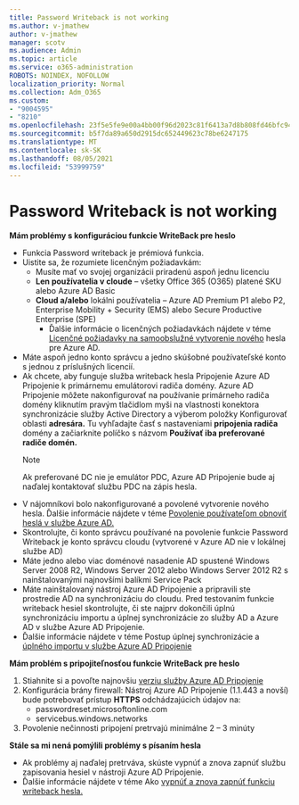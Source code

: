 ```yaml
---
title: Password Writeback is not working
ms.author: v-jmathew
author: v-jmathew
manager: scotv
ms.audience: Admin
ms.topic: article
ms.service: o365-administration
ROBOTS: NOINDEX, NOFOLLOW
localization_priority: Normal
ms.collection: Adm_O365
ms.custom:
- "9004595"
- "8210"
ms.openlocfilehash: 23f5e5fe9e00a4bb00f96d2023c81f6413a7d8b808fd46bfc94483944bb898dc
ms.sourcegitcommit: b5f7da89a650d2915dc652449623c78be6247175
ms.translationtype: MT
ms.contentlocale: sk-SK
ms.lasthandoff: 08/05/2021
ms.locfileid: "53999759"
---
```

# <a name="password-writeback-is-not-working"></a>Password Writeback is not working

**Mám problémy s konfiguráciou funkcie WriteBack pre heslo**

- Funkcia Password writeback je prémiová funkcia.
- Uistite sa, že rozumiete licenčným požiadavkám:
  - Musíte mať vo svojej organizácii priradenú aspoň jednu licenciu
  - **Len používatelia v cloude** – všetky Office 365 (O365) platené SKU alebo Azure AD Basic
  - **Cloud a/alebo** lokálni používatelia – Azure AD Premium P1 alebo P2, Enterprise Mobility + Security (EMS) alebo Secure Productive Enterprise (SPE)
    - Ďalšie informácie o licenčných požiadavkách nájdete v téme [Licenčné požiadavky na samoobslužné vytvorenie nového](https://docs.microsoft.com/azure/active-directory/active-directory-passwords-licensing) hesla pre Azure AD.
- Máte aspoň jedno konto správcu a jedno skúšobné používateľské konto s jednou z príslušných licencií.
- Ak chcete, aby funguje služba writeback hesla Pripojenie Azure AD Pripojenie k primárnemu emulátorovi radiča domény. Azure AD Pripojenie môžete nakonfigurovať na používanie primárneho radiča  domény kliknutím pravým tlačidlom myši na vlastnosti konektora synchronizácie služby Active Directory a výberom položky Konfigurovať oblasti **adresára.** Tu vyhľadajte časť s nastaveniami **pripojenia radiča** domény a začiarknite políčko s názvom **Používať iba preferované radiče domén.**
  > [!NOTE]
  > Ak preferované DC nie je emulátor PDC, Azure AD Pripojenie bude aj naďalej kontaktovať službu PDC na zápis hesla.
- V nájomníkovi bolo nakonfigurované a povolené vytvorenie nového hesla. Ďalšie informácie nájdete v téme [Povolenie používateľom obnoviť heslá v službe Azure AD.](https://docs.microsoft.com/azure/active-directory/active-directory-passwords-getting-started)
- Skontrolujte, či konto správcu používané na povolenie funkcie Password Writeback je konto správcu cloudu (vytvorené v Azure AD nie v lokálnej službe AD)
- Máte jedno alebo viac doménové nasadenie AD spustené Windows Server 2008 R2, Windows Server 2012 alebo Windows Server 2012 R2 s nainštalovanými najnovšími balíkmi Service Pack
- Máte nainštalovaný nástroj Azure AD Pripojenie a pripravili ste prostredie AD na synchronizáciu do cloudu. Pred testovaním funkcie writeback hesiel skontrolujte, či ste najprv dokončili úplnú synchronizáciu importu a úplnej synchronizácie zo služby AD a Azure AD v službe Azure AD Pripojenie.
- Ďalšie informácie nájdete v téme Postup úplnej synchronizácie a [úplného importu v službe Azure AD Pripojenie](https://docs.microsoft.com/azure/active-directory/connect/active-directory-aadconnectsync-operations)

**Mám problém s pripojiteľnosťou funkcie WriteBack pre heslo**

1. Stiahnite si a povoľte najnovšiu [verziu služby Azure AD Pripojenie](https://www.microsoft.com/download/details.aspx?id=47594)
2. Konfigurácia brány firewall: Nástroj Azure AD Pripojenie (1.1.443 a novší) bude potrebovať prístup **HTTPS** odchádzajúcich údajov na:
    - passwordreset.microsoftonline.com
    - servicebus.windows.networks
3. Povolenie nečinnosti pripojení pretrvajú minimálne 2 – 3 minúty

**Stále sa mi nená pomýlili problémy s písaním hesla**

- Ak problémy aj naďalej pretrváva, skúste vypnúť a znova zapnúť službu zapisovania hesiel v nástroji Azure AD Pripojenie.
- Ďalšie informácie nájdete v téme Ako [vypnúť a znova zapnúť funkciu writeback hesla.](https://docs.microsoft.com/azure/active-directory/active-directory-passwords-troubleshoot)
